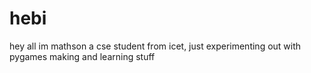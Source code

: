 # hebi
hey all im mathson a cse student from icet, just experimenting out with pygames making and learning stuff
